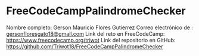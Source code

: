 # FreeCodeCampPalindromeChecker
Nombre completo: Gerson Mauricio Flores Gutierrez
Correo electrónico de : gersonfloresgato18@gmail.com
Link del reto en FreeCodeCamp: https://www.freecodecamp.org/triwot
Link del repositorio en GitHub: https://github.com/Triwot18/FreeCodeCampPalindromeChecker

